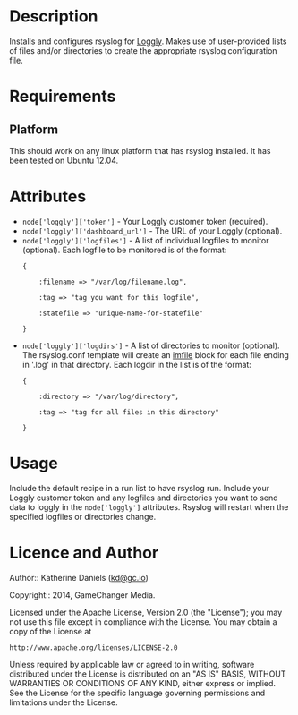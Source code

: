 Description
===========

Installs and configures rsyslog for [Loggly](http://www.loggly.com). Makes use of user-provided lists of files and/or directories to create the appropriate rsyslog configuration file.

Requirements
============

Platform
--------

This should work on any linux platform that has rsyslog installed. It has been tested on Ubuntu 12.04.

Attributes
==========

* `node['loggly']['token']` - Your Loggly customer token (required).
* `node['loggly']['dashboard_url']` - The URL of your Loggly (optional).
* `node['loggly']['logfiles']` - A list of individual logfiles to monitor (optional). Each logfile to be monitored is of the format:
    ```
    {

        :filename => "/var/log/filename.log",

        :tag => "tag you want for this logfile",

        :statefile => "unique-name-for-statefile"

    }
    ```
* `node['loggly']['logdirs']` - A list of directories to monitor (optional). The rsyslog.conf template will create an [imfile](http://www.rsyslog.com/doc/imfile.html) block for each file ending in '.log' in that directory. Each logdir in the list is of the format:
    ```
    {

        :directory => "/var/log/directory",

        :tag => "tag for all files in this directory"

    }
    ```

Usage
=====

Include the default recipe in a run list to have rsyslog run. Include your Loggly customer token and any logfiles and directories you want to send data to loggly in the `node['loggly']` attributes. Rsyslog will restart when the specified logfiles or directories change.

Licence and Author
==================

Author:: Katherine Daniels (kd@gc.io)

Copyright:: 2014, GameChanger Media.

Licensed under the Apache License, Version 2.0 (the "License");
you may not use this file except in compliance with the License.
You may obtain a copy of the License at

    http://www.apache.org/licenses/LICENSE-2.0

Unless required by applicable law or agreed to in writing, software
distributed under the License is distributed on an "AS IS" BASIS,
WITHOUT WARRANTIES OR CONDITIONS OF ANY KIND, either express or implied.
See the License for the specific language governing permissions and
limitations under the License.